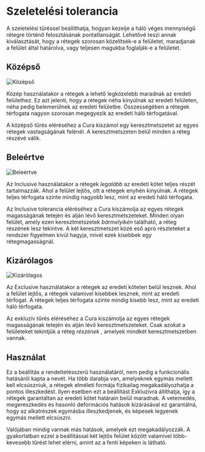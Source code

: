 # Szeletelési tolerancia

A szeletelési tűréssel beállíthatja, hogyan kezelje a háló véges mennyiségű rétegre történő felosztásának pontatlanságát. Lehetővé teszi annak kiválasztását, hogy a rétegek szorosan közelítsék-e a felületet, maradjanak a felület által határolva, vagy teljesen magukba foglalják-e a felületet.

## Középső

![Középső](../images/slicing_tolerance_middle.svg)

Közép használatakor a rétegek a lehető legközelebb maradnak az eredeti felülethez. Ez azt jelenti, hogy a rétegek néha kinyúlnak az eredeti felületen, néha pedig belemerülnek az eredeti felületbe. Összességében a rétegek térfogata nagyon szorosan megegyezik az eredeti háló térfogatával.

A középső tűrés eléréséhez a Cura kiszámol egy keresztmetszetet az egyes rétegek vastagságának felénél. A keresztmetszeten belül minden a réteg részévé válik.

## Beleértve

![Beleértve](../images/slicing_tolerance_inclusive.svg)

Az Inclusive használatakor a rétegek *legalább* az eredeti kötet teljes részét tartalmazzák. Ahol a felület lejtős, ott a rétegek enyhén kinyúlnak. A rétegek teljes térfogata szinte mindig nagyobb lesz, mint az eredeti háló térfogata.

Az Inclusive tolerancia eléréséhez a Cura kiszámolja az egyes rétegek magasságának tetején és alján lévő keresztmetszeteket. Minden olyan felület, amely ezen keresztmetszetek *bármelyikén* található, a réteg részének lesz tekintve. A két keresztmetszet közé eső apró részleteket a rendszer figyelmen kívül hagyja, mivel ezek kisebbek egy rétegmagasságnál.

## Kizárólagos

![Kizárólagos](../images/slicing_tolerance_exclusive.svg)

Az Exclusive használatakor a rétegek az eredeti köteten belül lesznek. Ahol a felület lejtős, a rétegek valamivel kisebbek lesznek, mint az eredeti térfogat. A rétegek teljes térfogata szinte mindig kisebb lesz, mint az eredeti háló térfogata.

Az exkluzív tűrés eléréséhez a Cura kiszámolja az egyes rétegek magasságának tetején és alján lévő keresztmetszeteket. Csak azokat a felületeket tekintjük a réteg *részének* , amelyek mindkét keresztmetszetben vannak.

## Használat

Ez a beállítás a rendeltetésszerű használatáról, nem pedig a funkcionális hatásáról kapta a nevét. Ha több darabja van, amelyeknek egymás mellett kell elcsúszniuk, a rétegek elméleti formája fizikailag megakadályozhatja a pontos illeszkedést. Ilyen esetben ezt a beállítást Exkluzívra állíthatja, így a rétegek garantáltan az eredeti kötet határain belül maradnak. A vetemedés, megereszkedés és hasonló deformációs hatások kizárásával ez garantálná, hogy az alkatrészek egymásba illeszkedjenek, és képesek legyenek egymás mellett elcsúszni.

Valójában mindig vannak más hatások, amelyek ezt megakadályozzák. A gyakorlatban ezzel a beállítással két lejtős felület között valamivel több-kevesebb tűrést lehet elérni, amint az a fenti képeken is látható.
